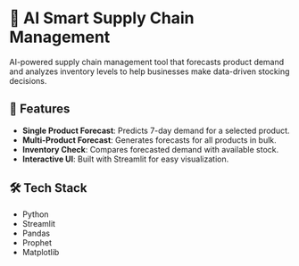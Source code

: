 # 🧠 AI Smart Supply Chain Management

AI-powered supply chain management tool that forecasts product demand and analyzes inventory levels to help businesses make data-driven stocking decisions.

## 🚀 Features
- **Single Product Forecast**: Predicts 7-day demand for a selected product.
- **Multi-Product Forecast**: Generates forecasts for all products in bulk.
- **Inventory Check**: Compares forecasted demand with available stock.
- **Interactive UI**: Built with Streamlit for easy visualization.

## 🛠 Tech Stack
- Python
- Streamlit
- Pandas
- Prophet
- Matplotlib

